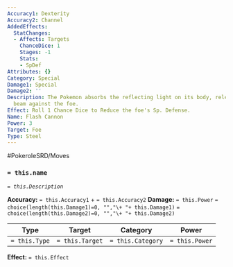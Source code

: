 ```yaml
---
Accuracy1: Dexterity
Accuracy2: Channel
AddedEffects:
  StatChanges:
  - Affects: Targets
    ChanceDice: 1
    Stages: -1
    Stats:
    - SpDef
Attributes: {}
Category: Special
Damage1: Special
Damage2: ''
Description: The Pokemon absorbs the reflecting light on its body, releasing a powerful
  beam against the foe.
Effect: Roll 1 Chance Dice to Reduce the foe's Sp. Defense.
Name: Flash Cannon
Power: 3
Target: Foe
Type: Steel
---
```


#PokeroleSRD/Moves

### `= this.name` 
*`= this.Description`*

**Accuracy:** `= this.Accuracy1` + `= this.Accuracy2`
**Damage:** `= this.Power` `= choice(length(this.Damage1)=0, "","\+ "+ this.Damage1)` `= choice(length(this.Damage2)=0, "","\+ "+ this.Damage2)`

| Type          | Target          | Category          | Power          |
| ------------- | --------------- | ----------------  | -------------- |
| `= this.Type` | `= this.Target` | `= this.Category` | `= this.Power` | 

**Effect:** `= this.Effect`